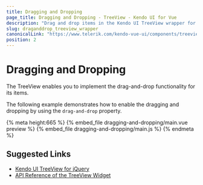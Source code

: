 ```yaml
---
title: Dragging and Dropping
page_title: Dragging and Dropping - TreeView - Kendo UI for Vue
description: "Drag and drop items in the Kendo UI TreeView wrapper for Vue."
slug: draganddrop_treeview_wrapper
canonicalLink: "https://www.telerik.com/kendo-vue-ui/components/treeview/drag-drop/"
position: 2
---
```


<div><WrapperBanner link="/kendo-vue-ui/components/treeview/drag-drop/"></WrapperBanner></div>    

# Dragging and Dropping

The TreeView enables you to implement the drag-and-drop functionality for its items.

The following example demonstrates how to enable the dragging and dropping by using the `drag-and-drop` property.

{% meta height:665 %}
{% embed_file dragging-and-dropping/main.vue preview %}
{% embed_file dragging-and-dropping/main.js %}
{% endmeta %}

## Suggested Links

* [Kendo UI TreeView for jQuery](https://docs.telerik.com/kendo-ui/controls/navigation/treeview/overview)
* [API Reference of the TreeView Widget](https://docs.telerik.com/kendo-ui/api/javascript/ui/treeview)
